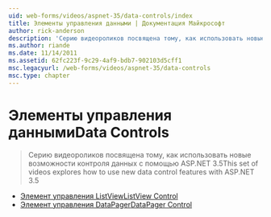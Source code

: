 ```yaml
---
uid: web-forms/videos/aspnet-35/data-controls/index
title: Элементы управления данными | Документация Майкрософт
author: rick-anderson
description: 'Серию видеороликов посвящена тому, как использовать новые возможности контроля данных с помощью ASP.NET 3.5'
ms.author: riande
ms.date: 11/14/2011
ms.assetid: 62fc223f-9c29-4af9-bdb7-902103d5cff1
msc.legacyurl: /web-forms/videos/aspnet-35/data-controls
msc.type: chapter
---
```

<a name="data-controls"></a><span data-ttu-id="75037-103">Элементы управления данными</span><span class="sxs-lookup"><span data-stu-id="75037-103">Data Controls</span></span>
====================
> <span data-ttu-id="75037-104">Серию видеороликов посвящена тому, как использовать новые возможности контроля данных с помощью ASP.NET 3.5</span><span class="sxs-lookup"><span data-stu-id="75037-104">This set of videos explores how to use new data control features with ASP.NET 3.5</span></span>


- [<span data-ttu-id="75037-105">Элемент управления ListView</span><span class="sxs-lookup"><span data-stu-id="75037-105">ListView Control</span></span>](the-listview-control.md)
- [<span data-ttu-id="75037-106">Элемент управления DataPager</span><span class="sxs-lookup"><span data-stu-id="75037-106">DataPager Control</span></span>](the-datapager-control.md)
